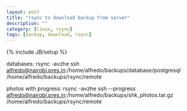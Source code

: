 ```yaml
---
layout: post
title: "rsync to download backup from server"
description: ""
category: [linux, rsync]
tags: [backup, download, rsync]
---
```

{% include JB/setup %}


databases: 
    rsync -avzhe ssh alfredo@nairobi.pres.in:/home/alfredo/backups/database/postgresql /home/alfredo/backups/rsync/remote

photos with progress: 
    rsync -avzhe ssh --progress alfredo@nairobi.pres.in:/home/alfredo/backups/shk_photos.tar.gz /home/alfredo/backups/rsync/remote
